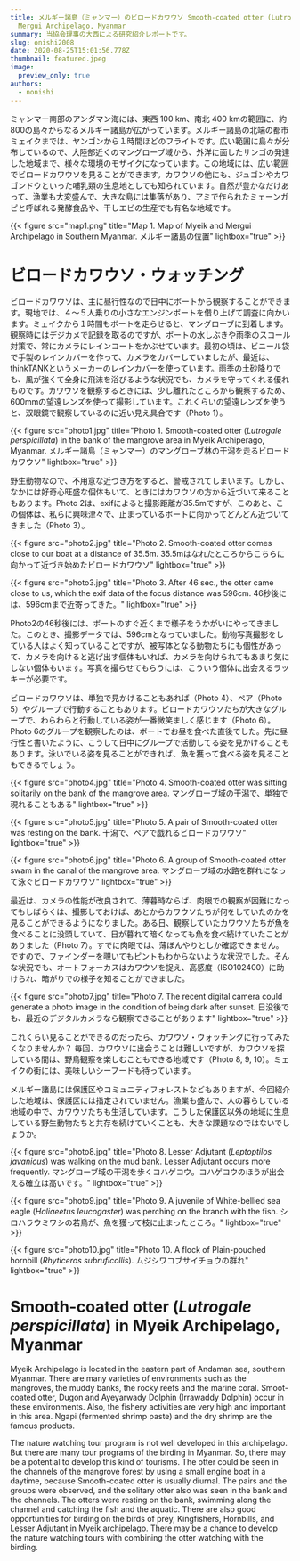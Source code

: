 ```yaml
---
title: メルギー諸島（ミャンマー）のビロードカワウソ Smooth-coated otter (Lutrogale perspicillata) in
  Mergui Archipelago, Myanmar
summary: 当協会理事の大西による研究紹介レポートです。
slug: onishi2008
date: 2020-08-25T15:01:56.778Z
thumbnail: featured.jpeg
image:
  preview_only: true
authors:
  - nonishi
---
```

ミャンマー南部のアンダマン海には、東西 100 km、南北 400 kmの範囲に、約800の島々からなるメルギー諸島が広がっています。メルギー諸島の北端の都市ミェイクまでは、ヤンゴンから１時間ほどのフライトです。広い範囲に島々が分布しているので、大陸部近くのマングローブ域から、外洋に面したサンゴの発達した地域まで、様々な環境のモザイクになっています。この地域には、広い範囲でビロードカワウソを見ることができます。カワウソの他にも、ジュゴンやカワゴンドウといった哺乳類の生息地としても知られています。自然が豊かなだけあって、漁業も大変盛んで、大きな島には集落があり、アミで作られたミェーンガピと呼ばれる発酵食品や、干しエビの生産でも有名な地域です。

{{< figure src="map1.png" title="Map 1. Map of Myeik and Mergui Archipelago in Southern Myanmar.  メルギー諸島の位置" lightbox="true" >}}

# ビロードカワウソ・ウォッチング

ビロードカワウソは、主に昼行性なので日中にボートから観察することができます。現地では、４〜５人乗りの小さなエンジンボートを借り上げて調査に向かいます。ミェイクから１時間もボートを走らせると、マングローブに到着します。観察時にはデジカメで記録を取るのですが、ボートの水しぶきや雨季のスコール対策で、常にカメラにレインコートをかぶせています。最初の頃は、ビニール袋で手製のレインカバーを作って、カメラをカバーしていましたが、最近は、thinkTANKというメーカーのレインカバーを使っています。雨季の土砂降りでも、風が強くて全身に飛沫を浴びるような状況でも、カメラを守ってくれる優れものです。カワウソを観察するときには、少し離れたところから観察するため、600mmの望遠レンズを使って撮影しています。これくらいの望遠レンズを使うと、双眼鏡で観察しているのに近い見え具合です（Photo 1）。

{{< figure src="photo1.jpg" title="Photo 1. Smooth-coated otter (*Lutrogale perspicillata*) in the bank of the mangrove area in Myeik Archiperago, Myanmar.  メルギー諸島（ミャンマー）のマングローブ林の干潟を走るビロードカワウソ" lightbox="true" >}}

野生動物なので、不用意な近づき方をすると、警戒されてしまいます。しかし、なかには好奇心旺盛な個体もいて、ときにはカワウソの方から近づいて来ることもあります。Photo 2は、exifによると撮影距離が35.5mですが、このあと、この個体は、私らに興味津々で、止まっているボートに向かってどんどん近づいてきました（Photo 3）。

{{< figure src="photo2.jpg" title="Photo 2. Smooth-coated otter comes close to our boat at a distance of 35.5m.  35.5mはなれたところからこちらに向かって近づき始めたビロードカワウソ" lightbox="true" >}}

{{< figure src="photo3.jpg" title="Photo 3. After 46 sec., the otter came close to us, which the exif data of the focus distance was 596cm. 46秒後には、596cmまで近寄ってきた。" lightbox="true" >}}

Photo2の46秒後には、ボートのすぐ近くまで様子をうかがいにやってきました。このとき、撮影データでは、596cmとなっていました。動物写真撮影をしている人はよく知っていることですが、被写体となる動物たちにも個性があって、カメラを向けると逃げ出す個体もいれば、カメラを向けられてもあまり気にしない個体もいます。写真を撮らせてもらうには、こういう個体に出会えるラッキーが必要です。

ビロードカワウソは、単独で見かけることもあれば（Photo 4）、ペア（Photo 5）やグループで行動することもあります。ビロードカワウソたちが大きなグループで、わらわらと行動している姿が一番微笑ましく感じます（Photo 6）。Photo 6のグループを観察したのは、ボートでお昼を食べた直後でした。先に昼行性と書いたように、こうして日中にグループで活動してる姿を見かけることもあります。泳いでいる姿を見ることができれば、魚を獲って食べる姿を見ることもできるでしょう。

{{< figure src="photo4.jpg" title="Photo 4. Smooth-coated otter was sitting solitarily on the bank of the mangrove area.  マングローブ域の干潟で、単独で現れることもある" lightbox="true" >}}

{{< figure src="photo5.jpg" title="Photo 5. A pair of Smooth-coated otter was resting on the bank.  干潟で、ペアで戯れるビロードカワウソ" lightbox="true" >}}

{{< figure src="photo6.jpg" title="Photo 6. A group of Smooth-coated otter swam in the canal of the mangrove area.  マングローブ域の水路を群れになって泳ぐビロードカワウソ" lightbox="true" >}}

最近は、カメラの性能が改良されて、薄暮時ならば、肉眼での観察が困難になってもしばらくは、撮影しておけば、あとからカワウソたちが何をしていたのかを見ることができるようになりました。ある日、観察していたカワウソたちが魚を食べることに没頭していて、日が暮れて暗くなっても魚を食べ続けていたことがありました（Photo 7）。すでに肉眼では、薄ぼんやりとしか確認できません。ですので、ファインダーを覗いてもピントもわからないような状況でした。そんな状況でも、オートフォーカスはカワウソを捉え、高感度（ISO102400）に助けられ、暗がりでの様子を知ることができました。

{{< figure src="photo7.jpg" title="Photo 7. The recent digital camera could generate a photo image in the condition of being dark after sunset.  日没後でも、最近のデジタルカメラなら観察できることがあります" lightbox="true" >}}

これくらい見ることができるのだったら、カワウソ・ウォッチングに行ってみたくなりませんか？ 毎回、カワウソに出会うことは難しいですが、カワウソを探している間は、野鳥観察を楽しむこともできる地域です（Photo 8, 9, 10）。ミェイクの街には、美味しいシーフードも待っています。

メルギー諸島には保護区やコミュニティフォレストなどもありますが、今回紹介した地域は、保護区には指定されていません。漁業も盛んで、人の暮らしている地域の中で、カワウソたちも生活しています。こうした保護区以外の地域に生息している野生動物たちと共存を続けていくことも、大きな課題なのではないでしょうか。

{{< figure src="photo8.jpg" title="Photo 8. Lesser Adjutant (*Leptoptilos javanicus*) was walking on the mud bank. Lesser Adjutant occurs more frequently.  マングローブ域の干潟を歩くコハゲコウ。コハゲコウのほうが出会える確立は高いです。" lightbox="true" >}}

{{< figure src="photo9.jpg" title="Photo 9. A juvenile of White-bellied sea eagle (*Haliaeetus leucogaster*) was perching on the branch with the fish.  シロハラウミワシの若鳥が、魚を獲って枝に止まったところ。" lightbox="true" >}}

{{< figure src="photo10.jpg" title="Photo 10. A flock of Plain-pouched hornbill (*Rhyticeros subruficollis*).  ムジシワコブサイチョウの群れ" lightbox="true" >}}

# Smooth-coated otter (*Lutrogale perspicillata*) in Myeik Archipelago, Myanmar

Myeik Archipelago is located in the eastern part of Andaman sea, southern Myanmar. There are many varieties of environments such as the mangroves, the muddy banks, the rocky reefs and the marine coral. Smoot-coated otter, Dugon and Ayeyarwady Dolphin (Irrawaddy Dolphin) occur in these environments. Also, the fishery activities are very high and important in this area. Ngapi (fermented shrimp paste) and the dry shrimp are the famous products.

The nature watching tour program is not well developed in this archipelago. But there are many tour programs of the birding in Myanmar. So, there may be a potential to develop this kind of tourisms. The otter could be seen in the channels of the mangrove forest by using a small engine boat in a daytime, because Smooth-coated otter is usually diurnal. The pairs and the groups were observed, and the solitary otter also was seen in the bank and the channels. The otters were resting on the bank, swimming along the channel and catching the fish and the aquatic. There are also good opportunities for birding on the birds of prey, Kingfishers, Hornbills, and Lesser Adjutant in Myeik archipelago. There may be a chance to develop the nature watching tours with combining the otter watching with the birding.